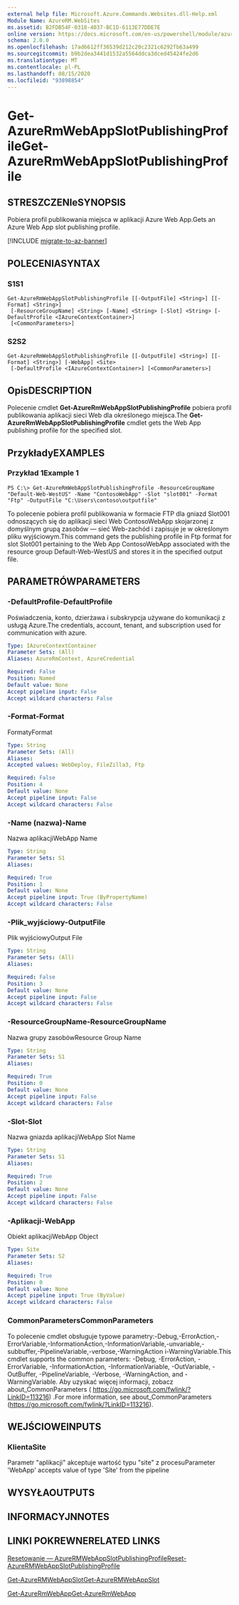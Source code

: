 ```yaml
---
external help file: Microsoft.Azure.Commands.Websites.dll-Help.xml
Module Name: AzureRM.WebSites
ms.assetid: B2FDB54F-0318-4037-BC1D-6113E77DDE7E
online version: https://docs.microsoft.com/en-us/powershell/module/azurerm.websites/get-azurermwebappslotpublishingprofile
schema: 2.0.0
ms.openlocfilehash: 17ad6612ff36539d212c20c2321c6292fb63a499
ms.sourcegitcommit: b9b2dea3441d1532a5564ddca3dced45424fe2d6
ms.translationtype: MT
ms.contentlocale: pl-PL
ms.lasthandoff: 08/15/2020
ms.locfileid: "93898854"
---
```

# <span data-ttu-id="745ef-101">Get-AzureRmWebAppSlotPublishingProfile</span><span class="sxs-lookup"><span data-stu-id="745ef-101">Get-AzureRmWebAppSlotPublishingProfile</span></span>

## <span data-ttu-id="745ef-102">STRESZCZENIe</span><span class="sxs-lookup"><span data-stu-id="745ef-102">SYNOPSIS</span></span>
<span data-ttu-id="745ef-103">Pobiera profil publikowania miejsca w aplikacji Azure Web App.</span><span class="sxs-lookup"><span data-stu-id="745ef-103">Gets an Azure Web App slot publishing profile.</span></span>

[!INCLUDE [migrate-to-az-banner](../../includes/migrate-to-az-banner.md)]

## <span data-ttu-id="745ef-104">POLECENIA</span><span class="sxs-lookup"><span data-stu-id="745ef-104">SYNTAX</span></span>

### <span data-ttu-id="745ef-105">S1</span><span class="sxs-lookup"><span data-stu-id="745ef-105">S1</span></span>
```
Get-AzureRmWebAppSlotPublishingProfile [[-OutputFile] <String>] [[-Format] <String>]
 [-ResourceGroupName] <String> [-Name] <String> [-Slot] <String> [-DefaultProfile <IAzureContextContainer>]
 [<CommonParameters>]
```

### <span data-ttu-id="745ef-106">S2</span><span class="sxs-lookup"><span data-stu-id="745ef-106">S2</span></span>
```
Get-AzureRmWebAppSlotPublishingProfile [[-OutputFile] <String>] [[-Format] <String>] [-WebApp] <Site>
 [-DefaultProfile <IAzureContextContainer>] [<CommonParameters>]
```

## <span data-ttu-id="745ef-107">Opis</span><span class="sxs-lookup"><span data-stu-id="745ef-107">DESCRIPTION</span></span>
<span data-ttu-id="745ef-108">Polecenie cmdlet **Get-AzureRmWebAppSlotPublishingProfile** pobiera profil publikowania aplikacji sieci Web dla określonego miejsca.</span><span class="sxs-lookup"><span data-stu-id="745ef-108">The **Get-AzureRmWebAppSlotPublishingProfile** cmdlet gets the Web App publishing profile for the specified slot.</span></span>

## <span data-ttu-id="745ef-109">Przykłady</span><span class="sxs-lookup"><span data-stu-id="745ef-109">EXAMPLES</span></span>

### <span data-ttu-id="745ef-110">Przykład 1</span><span class="sxs-lookup"><span data-stu-id="745ef-110">Example 1</span></span>
```
PS C:\> Get-AzureRmWebAppSlotPublishingProfile -ResourceGroupName "Default-Web-WestUS" -Name "ContosoWebApp" -Slot "slot001" -Format "Ftp" -OutputFile "C:\Users\contoso\outputfile"
```

<span data-ttu-id="745ef-111">To polecenie pobiera profil publikowania w formacie FTP dla gniazd Slot001 odnoszących się do aplikacji sieci Web ContosoWebApp skojarzonej z domyślnym grupą zasobów — sieć Web-zachód i zapisuje je w określonym pliku wyjściowym.</span><span class="sxs-lookup"><span data-stu-id="745ef-111">This command gets the publishing profile in Ftp format for slot Slot001 pertaining to the Web App ContosoWebApp associated with the resource group Default-Web-WestUS and stores it in the specified output file.</span></span>

## <span data-ttu-id="745ef-112">PARAMETRÓW</span><span class="sxs-lookup"><span data-stu-id="745ef-112">PARAMETERS</span></span>

### <span data-ttu-id="745ef-113">-DefaultProfile</span><span class="sxs-lookup"><span data-stu-id="745ef-113">-DefaultProfile</span></span>
<span data-ttu-id="745ef-114">Poświadczenia, konto, dzierżawa i subskrypcja używane do komunikacji z usługą Azure.</span><span class="sxs-lookup"><span data-stu-id="745ef-114">The credentials, account, tenant, and subscription used for communication with azure.</span></span>

```yaml
Type: IAzureContextContainer
Parameter Sets: (All)
Aliases: AzureRmContext, AzureCredential

Required: False
Position: Named
Default value: None
Accept pipeline input: False
Accept wildcard characters: False
```

### <span data-ttu-id="745ef-115">-Format</span><span class="sxs-lookup"><span data-stu-id="745ef-115">-Format</span></span>
<span data-ttu-id="745ef-116">Formaty</span><span class="sxs-lookup"><span data-stu-id="745ef-116">Format</span></span>

```yaml
Type: String
Parameter Sets: (All)
Aliases: 
Accepted values: WebDeploy, FileZilla3, Ftp

Required: False
Position: 4
Default value: None
Accept pipeline input: False
Accept wildcard characters: False
```

### <span data-ttu-id="745ef-117">-Name (nazwa)</span><span class="sxs-lookup"><span data-stu-id="745ef-117">-Name</span></span>
<span data-ttu-id="745ef-118">Nazwa aplikacji</span><span class="sxs-lookup"><span data-stu-id="745ef-118">WebApp Name</span></span>

```yaml
Type: String
Parameter Sets: S1
Aliases: 

Required: True
Position: 1
Default value: None
Accept pipeline input: True (ByPropertyName)
Accept wildcard characters: False
```

### <span data-ttu-id="745ef-119">-Plik_wyjściowy</span><span class="sxs-lookup"><span data-stu-id="745ef-119">-OutputFile</span></span>
<span data-ttu-id="745ef-120">Plik wyjściowy</span><span class="sxs-lookup"><span data-stu-id="745ef-120">Output File</span></span>

```yaml
Type: String
Parameter Sets: (All)
Aliases: 

Required: False
Position: 3
Default value: None
Accept pipeline input: False
Accept wildcard characters: False
```

### <span data-ttu-id="745ef-121">-ResourceGroupName</span><span class="sxs-lookup"><span data-stu-id="745ef-121">-ResourceGroupName</span></span>
<span data-ttu-id="745ef-122">Nazwa grupy zasobów</span><span class="sxs-lookup"><span data-stu-id="745ef-122">Resource Group Name</span></span>

```yaml
Type: String
Parameter Sets: S1
Aliases: 

Required: True
Position: 0
Default value: None
Accept pipeline input: False
Accept wildcard characters: False
```

### <span data-ttu-id="745ef-123">-Slot</span><span class="sxs-lookup"><span data-stu-id="745ef-123">-Slot</span></span>
<span data-ttu-id="745ef-124">Nazwa gniazda aplikacji</span><span class="sxs-lookup"><span data-stu-id="745ef-124">WebApp Slot Name</span></span>

```yaml
Type: String
Parameter Sets: S1
Aliases: 

Required: True
Position: 2
Default value: None
Accept pipeline input: False
Accept wildcard characters: False
```

### <span data-ttu-id="745ef-125">-Aplikacji</span><span class="sxs-lookup"><span data-stu-id="745ef-125">-WebApp</span></span>
<span data-ttu-id="745ef-126">Obiekt aplikacji</span><span class="sxs-lookup"><span data-stu-id="745ef-126">WebApp Object</span></span>

```yaml
Type: Site
Parameter Sets: S2
Aliases: 

Required: True
Position: 0
Default value: None
Accept pipeline input: True (ByValue)
Accept wildcard characters: False
```

### <span data-ttu-id="745ef-127">CommonParameters</span><span class="sxs-lookup"><span data-stu-id="745ef-127">CommonParameters</span></span>
<span data-ttu-id="745ef-128">To polecenie cmdlet obsługuje typowe parametry:-Debug,-ErrorAction,-ErrorVariable,-InformationAction,-InformationVariable,-unvariable,-subbuffer,-PipelineVariable,-verbose,-WarningAction i-WarningVariable.</span><span class="sxs-lookup"><span data-stu-id="745ef-128">This cmdlet supports the common parameters: -Debug, -ErrorAction, -ErrorVariable, -InformationAction, -InformationVariable, -OutVariable, -OutBuffer, -PipelineVariable, -Verbose, -WarningAction, and -WarningVariable.</span></span> <span data-ttu-id="745ef-129">Aby uzyskać więcej informacji, zobacz about_CommonParameters ( https://go.microsoft.com/fwlink/?LinkID=113216) .</span><span class="sxs-lookup"><span data-stu-id="745ef-129">For more information, see about_CommonParameters (https://go.microsoft.com/fwlink/?LinkID=113216).</span></span>

## <span data-ttu-id="745ef-130">WEJŚCIOWE</span><span class="sxs-lookup"><span data-stu-id="745ef-130">INPUTS</span></span>

### <span data-ttu-id="745ef-131">Klienta</span><span class="sxs-lookup"><span data-stu-id="745ef-131">Site</span></span>
<span data-ttu-id="745ef-132">Parametr "aplikacji" akceptuje wartość typu "site" z procesu</span><span class="sxs-lookup"><span data-stu-id="745ef-132">Parameter 'WebApp' accepts value of type 'Site' from the pipeline</span></span>

## <span data-ttu-id="745ef-133">WYSYŁA</span><span class="sxs-lookup"><span data-stu-id="745ef-133">OUTPUTS</span></span>

## <span data-ttu-id="745ef-134">INFORMACYJN</span><span class="sxs-lookup"><span data-stu-id="745ef-134">NOTES</span></span>

## <span data-ttu-id="745ef-135">LINKI POKREWNE</span><span class="sxs-lookup"><span data-stu-id="745ef-135">RELATED LINKS</span></span>

[<span data-ttu-id="745ef-136">Resetowanie — AzureRMWebAppSlotPublishingProfile</span><span class="sxs-lookup"><span data-stu-id="745ef-136">Reset-AzureRMWebAppSlotPublishingProfile</span></span>](./Reset-AzureRmWebAppSlotPublishingProfile.md)

[<span data-ttu-id="745ef-137">Get-AzureRMWebAppSlot</span><span class="sxs-lookup"><span data-stu-id="745ef-137">Get-AzureRMWebAppSlot</span></span>](./Get-AzureRMWebAppSlot.md)

[<span data-ttu-id="745ef-138">Get-AzureRmWebApp</span><span class="sxs-lookup"><span data-stu-id="745ef-138">Get-AzureRmWebApp</span></span>](./Get-AzureRmWebApp.md)

